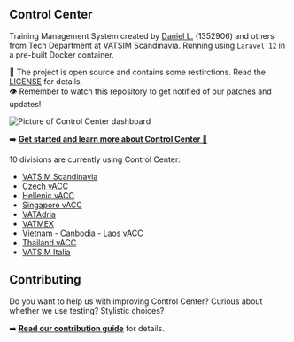 ## Control Center

Training Management System created by [Daniel L.](https://github.com/blt950) (1352906) and others from Tech Department at VATSIM Scandinavia. Running using `Laravel 12` in a pre-built Docker container.

📝 The project is open source and contains some restirctions. Read the [LICENSE](LICENSE) for details.\
👁️ Remember to watch this repository to get notified of our patches and updates!

![Picture of Control Center dashboard](https://github.com/Vatsim-Scandinavia/controlcenter/assets/2505044/e115c1d0-d7e5-41cb-8fd6-0a787f06c0ea)

➡️  **[Get started and learn more about Control Center 📖](https://docs.vatsca.org/controlcenter)**

10 divisions are currently using Control Center:
- [VATSIM Scandinavia](https://vatsim-scandinavia.org)
- [Czech vACC](https://www.vacc-cz.org/)
- [Hellenic vACC](https://hvacc.org/)
- [Singapore vACC](https://sinvacc.org/)
- [VATAdria](https://vatadria.com/)
- [VATMEX](https://www.vatmex.com.mx/)
- [Vietnam - Canbodia - Laos vACC](https://vclvacc.net/)
- [Thailand vACC](https://vacc-tha.org/)
- [VATSIM Italia](https://www.vatita.net/)

## Contributing

Do you want to help us with improving Control Center? Curious about whether we use testing? Stylistic choices?

➡️  **[Read our contribution guide](https://docs.vatsca.org/controlcenter/dev/contribute/)** for details.
